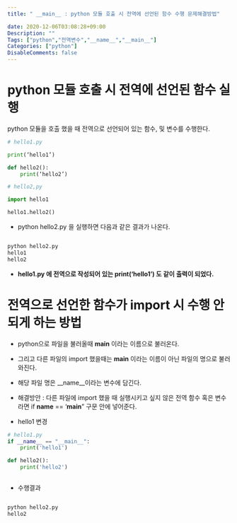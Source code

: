 ```yaml
---
title: " __main__ : python 모듈 호출 시 전역에 선언된 함수 수행 문제해결방법"

date: 2020-12-06T03:08:28+09:00
Description: ""
Tags: ["python","전역변수","__name__","__main__"]
Categories: ["python"]
DisableComments: false
---
```




# python 모듈 호출 시 전역에 선언된 함수 실행

python 모듈을 호출 했을 때 전역으로 선언되어 있는 함수, 및 변수를 수행한다.

```python
# hello1.py

print(‘hello1’)

def hello2():
	print(‘hello2’)
```

```python
# hello2,py

import hello1

hello1.hello2()

```

- python hello2.py 을 실행하면 다음과 같은 결과가 나온다. 

```python

python hello2.py                                                                                                                                      (user1)  일 12/ 6 02:38:42 2020
hello1
hello2

```

- **hello1.py 에 전역으로 작성되어 있는 print(‘hello1’) 도 같이 출력이 되었다.**



# 전역으로 선언한 함수가 import 시 수행 안되게 하는 방법

- python으로 파일을 불러올때 __main__ 이라는 이름으로 불러온다.
- 그리고 다른 파일의 import 했을때는 __main__ 이라는 이름이 아닌 파일의 명으로 불러와진다.
- 해당 파일 명은 __name__이라는 변수에 담긴다.
- 해결방안 : 다른 파일에 import 했을 때 실행시키고 싶지 않은 전역 함수 혹은 변수라면 if __name__ == ‘__main__” 구문 안에 넣어준다.

- hello1 변경
```python
# hello1.py
if __name__ == "__main__":
    print('hello1')

def hello2():
    print('hello2')



```

- 수행결과
```bash

python hello2.py                                                                                                                                      (user1)  일 12/ 6 02:51:49 2020
hello2
```
